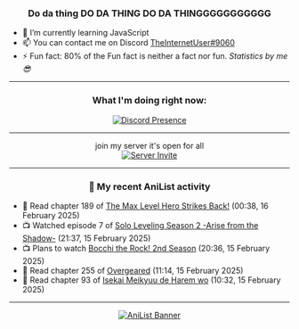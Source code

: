 <div align="center">

### Do da thing DO DA THING DO DA THINGGGGGGGGGGG
</div>

- 🌱 I’m currently learning JavaScript
- 📫 You can contact me on Discord [TheInternetUser#9060](https://discord.com/users/534117072796385300)
- ⚡ Fun fact: 80% of the Fun fact is neither a fact nor fun. _Statistics by me 😎_
<hr>

<div align="center">

### What I'm doing right now:
[![Discord Presence](https://lanyard.cnrad.dev/api/534117072796385300)](https://discord.com/users/534117072796385300)
<hr>

join my server it's open for all <br>
[![Server Invite](https://invidget.switchblade.xyz/bfYgVHxrSs)](https://discord.gg/bfYgVHxrSs)

<hr>
  
### 🌸 My recent AniList activity

</div>

<!-- ANILIST_ACTIVITY:start -->

-   📖 Read chapter 189 of [The Max Level Hero Strikes Back!](https://anilist.co/manga/125636) (00:38, 16 February 2025)
-   📺 Watched episode 7 of [Solo Leveling Season 2 -Arise from the Shadow-](https://anilist.co/anime/176496) (21:37, 15 February 2025)
-   📺 Plans to watch [Bocchi the Rock! 2nd Season](https://anilist.co/anime/186712) (20:36, 15 February 2025)
-   📖 Read chapter 255 of [Overgeared](https://anilist.co/manga/117460) (11:14, 15 February 2025)
-   📖 Read chapter 93 of [Isekai Meikyuu de Harem wo](https://anilist.co/manga/99462) (10:32, 15 February 2025)

<!-- ANILIST_ACTIVITY:end -->
<hr>

<div align="center">

[![AniList Banner](https://img.anili.st/User/929966)](https://anilist.co/user/TheInternetUser)

<!-- ![Profile views](https://gpvc.arturio.dev/TheInternetUse7) Since 2023-01-09 -->
<br>


</div>
